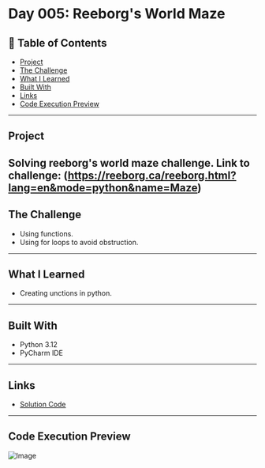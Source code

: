 # Day 005: Reeborg's World Maze

## 📌 Table of Contents
- [Project](#project)
- [The Challenge](#the-challenge)
- [What I Learned](#what-i-learned)
- [Built With](#built-with)
- [Links](#links)
- [Code Execution Preview](#Code_Execution_Preview)

---

## Project
Solving reeborg's world maze challenge.
Link to challenge: (https://reeborg.ca/reeborg.html?lang=en&mode=python&name=Maze)
---

## The Challenge
- Using functions.
- Using for loops to avoid obstruction.

---


## What I Learned
- Creating unctions in python.

---

## Built With
- Python 3.12
- PyCharm IDE

---

## Links
- [Solution Code](./main.py)
---

## Code Execution Preview

![Image](https://github.com/user-attachments/assets/081001e5-9f1f-4623-9d7e-c727c56c0ef0)


